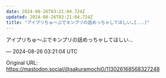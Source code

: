```yaml
---
date: 2024-08-26T03:21:04.724Z
updated: 2024-08-26T03:21:04.724Z
title: "アイプリちゅ〜ぶでキンプリの話めっちゃしてほしい…[...]"
---
```


<p>アイプリちゅ〜ぶでキンプリの話めっちゃしてほしい…</p>

&mdash; 2024-08-26 03:21:04 UTC

Original URL: https://mastodon.social/@sakuramochi0/113026168568327248
